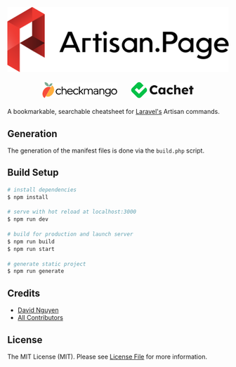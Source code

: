 <p align="center">
  <picture>
    <source media="(prefers-color-scheme: dark)" srcset="assets/img/logo-dark.svg">
    <img src="assets/img/logo.svg" alt="The Laravel Artisan Cheatsheet" />
  </picture>
</p>

<p align="center" style="display: flex; gap: 2rem; justify-content: center; width: 100%; align-items: center; height: 50px">
    <a href="https://checkmango.com">
        <img src="https://github.com/hoangsvit/artisan.page/raw/master/public/sponsors/checkmango.svg" alt="Checkmango" height="36">
    </a>
    <a href="https://cachethq.io">
        <img src="https://github.com/hoangsvit/artisan.page/raw/master/public/sponsors/cachet.svg" alt="Cachet" height="36">
    </a>
</p>

A bookmarkable, searchable cheatsheet for [Laravel's](https://laravel.com) Artisan commands.

## Generation

The generation of the manifest files is done via the `build.php` script.

## Build Setup

```bash
# install dependencies
$ npm install

# serve with hot reload at localhost:3000
$ npm run dev

# build for production and launch server
$ npm run build
$ npm run start

# generate static project
$ npm run generate
```

## Credits

- [David Nguyen](https://github.com/hoangsvit)
- [All Contributors](../../contributors)

## License

The MIT License (MIT). Please see [License File](LICENSE.md) for more information.
